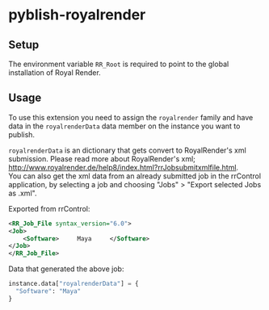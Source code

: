 # pyblish-royalrender

## Setup

The environment variable ```RR_Root``` is required to point to the global installation of Royal Render.

## Usage

To use this extension you need to assign the ```royalrender``` family and have data in the ```royalrenderData``` data member on the instance you want to publish.

```royalrenderData``` is an dictionary that gets convert to RoyalRender's xml submission. Please read more about RoyalRender's xml; http://www.royalrender.de/help8/index.html?rrJobsubmitxmlfile.html.   
You can also get the xml data from an already submitted job in the rrControl application, by selecting a job and choosing "Jobs" > "Export selected Jobs as .xml".

Exported from rrControl:

```xml
<RR_Job_File syntax_version="6.0">
<Job>
    <Software>     Maya     </Software>
</Job>
</RR_Job_File>
```

Data that generated the above job:

```python
instance.data["royalrenderData"] = {
  "Software": "Maya"
}
```
